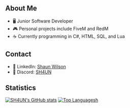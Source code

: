 ## About Me

- 🖥️ Junior Software Developer
- 🎮 Personal projects include FiveM and RedM
- ☕ Currently programming in C#, HTML, SQL, and Lua

## Contact
- 💼 LinkedIn: [Shaun Wilson](https://www.linkedin.com/in/shaun-wilson-a41769268/)
- 💬 Discord: [SH4UN](https://discord.com/users/sh4un#0)

## Statistics
[![SH4UN's GitHub stats](https://github-readme-stats-sh4uns-projects.vercel.app/api?username=SH4UN-W&show=prs_merged,prs_merged_percentage&show_icons=true&theme=radical&rank_icon=github)](https://github.com/SH4UN-W)
[![Top Languagesh](https://github-readme-stats-sh4uns-projects.vercel.app/api/top-langs/?username=SH4UN-W&theme=radical)](https://github.com/SH4UN-W)

